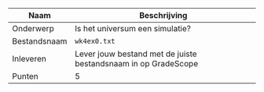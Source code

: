 | Naam         | Beschrijving                                                   |
|--------------|----------------------------------------------------------------|
| Onderwerp    | Is het universum een simulatie?                                |
| Bestandsnaam | `wk4ex0.txt`                                                   |
| Inleveren    | Lever jouw bestand met de juiste bestandsnaam in op GradeScope |
| Punten       | 5                                                              |
